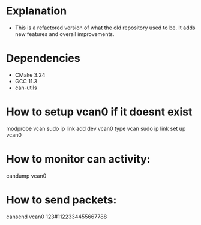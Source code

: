 # Explanation
- This is a refactored version of what the old repository used to be. It adds new features and overall improvements. 

# Dependencies
- CMake 3.24
- GCC 11.3
- can-utils

# How to setup vcan0 if it doesnt exist
modprobe vcan
sudo ip link add dev vcan0 type vcan
sudo ip link set up vcan0

# How to monitor can activity:
candump vcan0

# How to send packets:
cansend vcan0 123#1122334455667788
